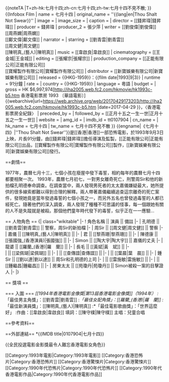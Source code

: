 {{noteTA
|T=zh-hk:七月十四;zh-cn:七月十四;zh-tw:七月十四不見不散;
}}
{{Infobox Film
| name           = 七月十四
| original_name  = ''{{lang|en|Thou Shalt Not Swear}}''
| image          = 
| image_size     = 
| caption        = 
| director       = [[錢昇瑋|錢昇瑋]]
| producer       = 錢昇瑋
| producer_2     = 張少萍
| writer         = [[劉俊偉|劉俊偉]]<br> [[周燕嫻|周燕嫻]]<br> [[鄺文偉|鄺文偉]]
| narrator       = 
| starring       = [[劉青雲|劉青雲]]<br> [[周文健|周文健]]<br> [[陳明真_(藝人)|陳明真]]
| music          = [[韋啟良|韋啟良]]
| cinematography = [[王金城|王金城]]
| editing        = [[張耀宗|張耀宗]]
| production_company = [[正能有限公司|正能有限公司]]<br> [[寶耀製作有限公司|寶耀製作有限公司]]
| distributor    = [[新寶娛樂有限公司|新寶娛樂有限公司]]
| released       = {{HKG-1959}}：{{film date|1993|9|3}}
| runtime        = 91分鐘
| rate           = 
| country        = {{HKG-1959}}
| language       = 粵語
| budget         = 
| gross          = HK $6,997,974<ref>[http://iha2005.web.fc2.com/hkmovie/hk1993c-b5.htm 香港電影票房 1993 〔華語電影〕] {{webarchive|url=https://web.archive.org/web/20170429173203/http://iha2005.web.fc2.com/hkmovie/hk1993c-b5.htm |date=2017-04-29 }}，〈香港電影票房全紀錄〉</ref>
| preceded_by    = 
| followed_by    = [[正月十五之一生一世|正月十五之一生一世]]
| website        = 
| amg_id         = 
| imdb_id        = tt0107904
| cn_name  = 
| hk_name  = 七月十四
| tw_name  = 七月十四不見不散
}}
{{engname|《七月十四》|''Thou Shalt Not Swear''}}是[[香港|香港]]一部恐怖電影，於1993年9月3日上映，片長91分鐘，由[[錢昇瑋|錢昇瑋]]擔任導演及監製，[[正能有限公司|正能有限公司]]出品，[[寶耀製作有限公司|寶耀製作有限公司]]製作，[[新寶娛樂有限公司|新寶娛樂有限公司]]發行。

==劇情==

1977年，農曆七月十三，七個小孩在廢屋中發下毒誓，相約每年的農曆七月十四都要相聚一次。 1993年，農曆七月初七，一對男女離奇死亡，刑警周Sir和他的新拍檔孔明德奉命調查。在調查當中，兩人發現男死者的太太嘉儀嫌疑最大，她所提供的很多線索都難以得到合理的解釋。兩人帶著嘉儀繼續追查這宗離奇的死亡案件，發現她竟是當年發過毒誓的七個小孩之一，而另外五名也曾發過毒誓的人都已經死亡。隨著他們的深入調查，兩人發現了種種不可思議的怪事，每一個跟她有關的人不是失蹤就是被殺。那個他們童年時代發下的毒誓，似乎正在一一應驗...

== 人物角色 ==
{| class="wikitable" 
|- 
! 角色名稱 || 演員 || 備註
|- 
| 孔明德  || [[劉青雲|劉青雲]] || 警察，周Sir的新拍檔
|- 
| 周Sir || [[周文健|周文健]] || 警察
|- 
| 嘉儀 || [[陳明真_(藝人)|陳明真]] || 
|-
| 君 || [[黎燕珊|黎燕珊]] || 
|-
| 陳德康 || [[張國強_(香港演員)|張國強]] || 
|-
| Simon || [[陶大宇|陶大宇]] || 嘉儀的丈夫
|- 
| 龍婆 || [[羅蘭_(香港)|羅　蘭]] || 
|- 
| 長毛 || [[黃斌|黃　斌]] ||
|-  
|  || [[梁佩瑚|梁佩瑚]] ||
|- 
|  || [[查傳誼|查傳誼]] ||
|- 
|  || [[葉晨|葉　晨]] ||
|- 
| 鍾Sir || [[劉以達|劉以達]] || 周Sir和孔明德的上司
|- 
| || [[雷施敏|雷施敏]] || 
|- 
| || [[鍾繼昌|鍾繼昌]] || 
|- 
| 房東太太 || [[苑瓊丹|苑瓊丹]] || Simon被殺一案的目擊證人
|- 
|}

== 獎項 ==

=== 入圍 ===
*[[1994年香港電影金像獎|第13屆香港電影金像獎]]（1994年）
:*「最佳男主角獎」：[[劉青雲|劉青雲]]
:*「最佳女配角獎」：[[羅蘭_(香港)|羅　蘭]]
:*「最佳新演員獎」：[[陳明真_(藝人)|陳明真]]
:*「最佳電影歌曲獎」：「世界這麼好」
:作曲：[[韋啟良|韋啟良]] 填詞：[[陳守樸|陳守樸]] 主唱：兒童合唱

==參考資料==
<div class="references-small">
<references/>
</div>

==外部連結==
*{{IMDB title|0107904|七月十四}}

{{全民投選電影金影獎最令人難忘香港電影女角色}}

[[Category:1993年電影|Category:1993年電影]]
[[Category:香港恐怖片|Category:香港恐怖片]]
[[Category:香港驚悚片|Category:香港驚悚片]]
[[Category:1990年代恐怖片|Category:1990年代恐怖片]]
[[Category:1990年代香港電影作品|Category:1990年代香港電影作品]]